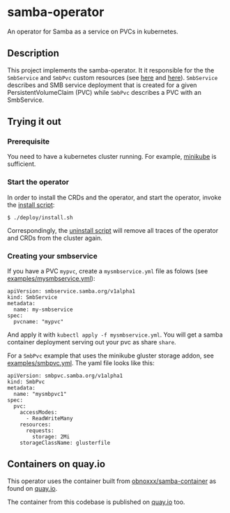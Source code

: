 # samba-operator

An operator for Samba as a service on PVCs in kubernetes.

## Description

This project implements the samba-operator. It it responsible for the
the `SmbService` and `SmbPvc` custom resources
(see [here](deploy/crds/smbservice.samba.org_smbservice_crd.yaml)
and [here](deploy/crds/smbpvc.samba.org_smbpvc_crd.yaml)).
`SmbService` describes and SMB service deployment that is created
for a given PersistentVolumeClaim (PVC) while `SmbPvc` describes a PVC with an
SmbService.

## Trying it out

### Prerequisite

You need to have a kubernetes cluster running. For example,
[minikube](https://kubernetes.io/docs/setup/learning-environment/minikube/)
is sufficient.

### Start the operator

In order to install the CRDs and the operator, and start the operator,
invoke the [install script](deploy/install.sh):

```
$ ./deploy/install.sh
```

Correspondingly, the [uninstall script](deploy/uninstall.sh) will remove all
traces of the operator and CRDs from the cluster again.

### Creating your smbservice

If you have a PVC `mypvc`, create a `mysmbservice.yml` file as folows (see
		[examples/mysmbservice.yml](examples/mysmbservice.yml)):

```
apiVersion: smbservice.samba.org/v1alpha1
kind: SmbService
metadata:
  name: my-smbservice
spec:
  pvcname: "mypvc"
```

And apply it with `kubectl apply -f mysmbservice.yml`.
You will get a samba container deployment serving out your pvc as share `share`.

For a `SmbPvc` example that uses the minikube gluster storage addon, see
[examples/smbpvc.yml](examples/smbpvc1.yml). The yaml file looks like this:

```
apiVersion: smbpvc.samba.org/v1alpha1
kind: SmbPvc
metadata:
  name: "mysmbpvc1"
spec:
  pvc:
    accessModes:
      - ReadWriteMany
    resources:
      requests:
        storage: 2Mi
    storageClassName: glusterfile
```

## Containers on quay.io

This operator uses the container built from
[obnoxxx/samba-container](https://github.com/obnoxxx/samba-container)
as found on [quay.io](https://quay.io/repository/obnox/samba-centos8).

The container from this codebase is published on
[quay.io](https://quay.io/repository/obnox/samba-operator) too.
